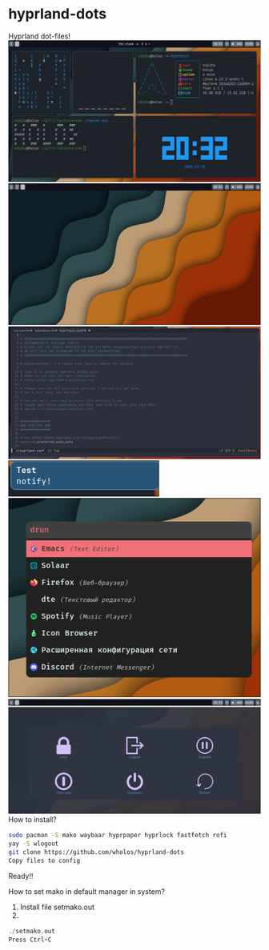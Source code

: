 # hyprland-dots
Hyprland dot-files!
![1 Image](https://github.com/wholos/hyprland-dots/blob/main/stol.png)
![2 Image](https://github.com/wholos/hyprland-dots/blob/main/stolx2.png)
![3 Image](https://github.com/wholos/hyprland-dots/blob/main/emacs.png)
![4 Image](https://github.com/wholos/hyprland-dots/blob/main/notify.png)
![5 Image](https://github.com/wholos/hyprland-dots/blob/main/rofi.png)
![6 Image](https://github.com/wholos/hyprland-dots/blob/main/waybar.png)
![7 Image](https://github.com/wholos/hyprland-dots/blob/main/wlogout.png)
How to install?
``` bash
sudo pacman -S mako waybaar hyprpaper hyprlock fastfetch rofi
yay -S wlogout
git clone https://github.com/wholos/hyprland-dots
Copy files to config
```
Ready!!

How to set mako in default manager in system?

1. Install file setmako.out
2.
``` cpp
./setmako.out
Press Ctrl+C
```

